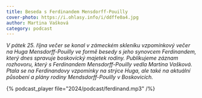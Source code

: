 ```yaml
---
title: Beseda s Ferdinandem Mensdorff-Pouilly
cover-photo: https://i.ohlasy.info/i/ddffe0a4.jpg
author: Martina Vašková
category: podcast
---
```


*V pátek 25. října večer se konal v zámeckém skleníku vzpomínkový večer na Huga Mensdorff-Pouilly ve formě besedy s jeho synovcem Ferdinandem, který dnes spravuje boskovický majetek rodiny. Publikujeme záznam rozhovoru, který s Ferdinandem Mensdorff-Pouilly vedla Martina Vašková. Ptala se na Ferdinandovy vzpomínky na strýce Huga, ale také na aktuální působení a plány rodiny Mendsdorff-Pouilly v Boskovicích.*

{% podcast_player file="2024/podcast/ferdinand.mp3" /%}